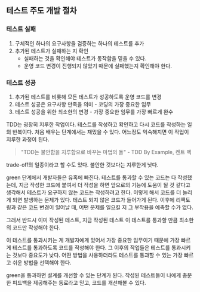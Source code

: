 ## 테스트 주도 개발 절차

### 테스트 실패

1. 구체적인 하나의 요구사항을 검증하는 하나의 테스트를 추가
2. 추가된 테스트가 실패하는 지 확인
    - 실패하는 것을 확인해야 테스트가 동작함을 믿을 수 있다.
    - 운영 코드 변경이 진행되지 않았기 때문에 실패했는지 확인해야 한다.

### 테스트 성공

1. 추가된 테스트를 비롯해 모든 테스트가 성공하도록 운영 코드를 변경
2. 테스트 성공은 요구사항 만족을 의미 - 코딩의 가장 중요한 임무
3. 테스트 성공을 위한 최소한의 변경 - 가장 중요한 임무를 가장 빠르게 완수

TDD는 굉장히 지루한 작업이다. 테스트를 작성하고 확인하고 다시 코드를 작성하는 일의 반복이다.
처음 배우는 단계에서는 재밌을 수 있다. 어느정도 익숙해지면 이 작업이 지루한 과정이 된다.

> "TDD는 불안함을 지루함으로 바꾸는 마법의 돌" - TDD By Example, 켄트 벡

trade-off의 일종이라고 할 수도 있다. 불안한 것보다는 지루한게 낫다.

green 단계에서 개발자들은 유혹에 빠진다. 테스트를 통과할 수 있는 코드는 다 작성했는데, 지금 작성한 코드에 붙여서 더 작성을 하면 앞으로의 기능에 도움이 될 것 같다고 생각해서 테스트가 요구하지 않는 코드는 작성하려고 한다. 이렇게 해서 코드를 더 늘리게 되면 발생하는 문제가 있다. 테스트 되지 않은 코드가 들어가게 된다. 
이후에 리팩토링과 같은 코드 변경이 일어날 때, 어떤 문제를 일으킬 지 그 부작용을 예측할 수가 없다.

그래서 반드시 이미 작성된 테스트, 지금 작성된 테스트 이 테스트를 통과할 만큼 최소한의 코드만 작성해야 한다.

이 테스트를 통과시키는 게 개발자에게 있어서 가장 중요한 임무이기 때문에 가장 빠르게 테스트를 통과하도록 코드를 작성해야 한다.
그 이후의 작업들은 테스트를 통과시키는 것보다 중요도가 낮다.
어떤 방법을 사용하더라도 테스트를 통과할 수 있는 가장 빠르고 쉬운 방법을 선택해야 한다.

green을 통과하면 설계를 개선할 수 있는 단계가 된다.
작성된 테스트들이 나에게 충분한 피드백을 제공해주는 동료라고 믿고, 코드를 개선해볼 수 있다.
